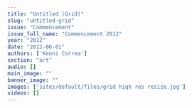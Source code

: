 ```yaml
---
title: "Untitled (Grid)"
slug: "untitled-grid"
issue: "Commencement"
issue_full_name: "Commencement 2012"
year: "2012"
date: "2012-06-01"
authors: ['Keoni Correa']
section: "art"
audio: []
main_image: ""
banner_image: ""
images: ['sites/default/files/grid high res resize.jpg']
videos: []
---
```

